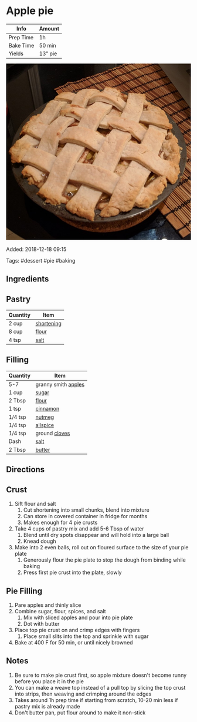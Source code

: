 # Apple pie

| Info      | Amount  |
| --------- | ------- |
| Prep Time | 1h      |
| Bake Time | 50 min  |
| Yields    | 13" pie |

![Apple pie](../_assets/apple-pie.jpg)

Added: 2018-12-18 09:15

Tags: #dessert #pie #baking

## Ingredients

## Pastry

| Quantity | Item                                       |
| -------- | ------------------------------------------ |
| 2 cup    | [shortening](../Ingredients/shortening.md) |
| 8 cup    | [flour](../Ingredients/flour.md)           |
| 4 tsp    | [salt](../Ingredients/salt.md)             |

## Filling

| Quantity | Item                                      |
| -------- | ----------------------------------------- |
| 5-7      | granny smith [apples](apple)              |
| 1 cup    | [sugar](../Ingredients/sugar.md)          |
| 2 Tbsp   | [flour](../Ingredients/flour.md)          |
| 1 tsp    | [cinnamon](../Ingredients/cinnamon.md)    |
| 1/4 tsp  | [nutmeg](../Ingredients/nutmeg.md)        |
| 1/4 tsp  | [allspice](../Ingredients/allspice.md)    |
| 1/4 tsp  | ground [cloves](../Ingredients/cloves.md) |
| Dash     | [salt](../Ingredients/salt.md)            |
| 2 Tbsp   | [butter](../Ingredients/butter.md)        |

## Directions

## Crust

1. Sift flour and salt
    1. Cut shortening into small chunks, blend into mixture
    2. Can store in covered container in fridge for months
    3. Makes enough for 4 pie crusts
2. Take 4 cups of pastry mix and add 5-6 Tbsp of water
    1. Blend until dry spots disappear and will hold into a large ball
    2. Knead dough
3. Make into 2 even balls, roll out on floured surface to the size of your pie plate
     1. Generously flour the pie plate to stop the dough from binding while baking
     2. Press first pie crust into the plate, slowly

## Pie Filling

1. Pare apples and thinly slice
1. Combine sugar, flour, spices, and salt
    1. Mix with sliced apples and pour into pie plate
    1. Dot with butter
1. Place top pie crust on and crimp edges with fingers
    1. Place small slits into the top and sprinkle with sugar
1. Bake at 400 F for 50 min, or until nicely browned

## Notes

1. Be sure to make pie crust first, so apple mixture doesn't become runny before you place it in the pie
2. You can make a weave top instead of a pull top by slicing the top crust into strips, then weaving and crimping around the edges
3. Takes around 1h prep time if starting from scratch, 10-20 min less if pastry mix is already made
4. Don't butter pan, put flour around to make it non-stick
